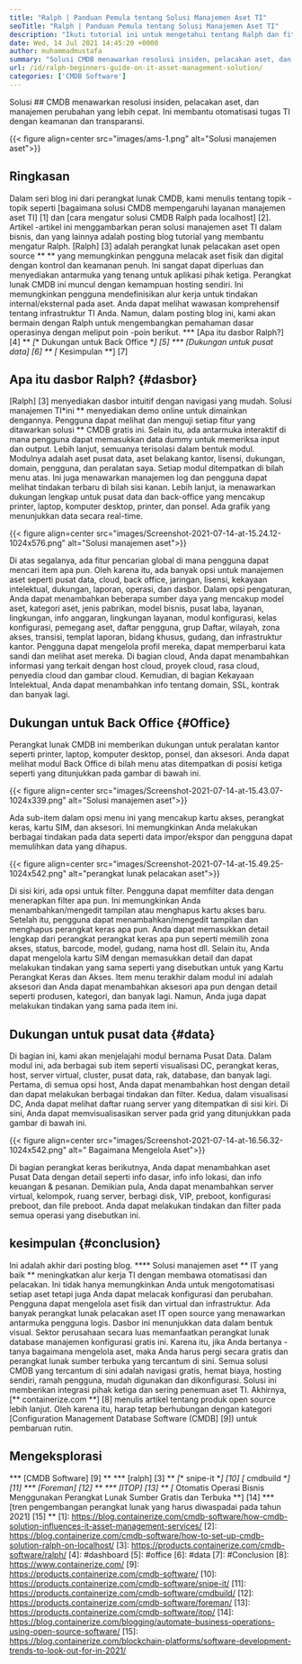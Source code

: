 ```yaml
---
title: "Ralph | Panduan Pemula tentang Solusi Manajemen Aset TI" 
seoTitle: "Ralph | Panduan Pemula tentang Solusi Manajemen Aset TI" 
description: "Ikuti tutorial ini untuk mengetahui tentang Ralph dan fitur -fiturnya. Ralph adalah solusi manajemen aset IT open source yang menawarkan API REST, pelacakan aset dan banyak lagi." 
date: Wed, 14 Jul 2021 14:45:20 +0000
author: muhammadmustafa
summary: "Solusi CMDB menawarkan resolusi insiden, pelacakan aset, dan manajemen perubahan yang lebih cepat. Ini membantu otomatisasi tugas TI dengan keamanan dan transparansi." 
url: /id/ralph-beginners-guide-on-it-asset-management-solution/
categories: ['CMDB Software']
---
```


Solusi ## CMDB menawarkan resolusi insiden, pelacakan aset, dan manajemen perubahan yang lebih cepat. Ini membantu otomatisasi tugas TI dengan keamanan dan transparansi.

{{< figure align=center src="images/ams-1.png" alt="Solusi manajemen aset">}}


## **Ringkasan**
Dalam seri blog ini dari perangkat lunak CMDB, kami menulis tentang topik -topik seperti [bagaimana solusi CMDB mempengaruhi layanan manajemen aset TI] [1] dan [cara mengatur solusi CMDB Ralph pada localhost] [2]. Artikel -artikel ini menggambarkan peran solusi manajemen aset TI dalam bisnis, dan yang lainnya adalah posting blog tutorial yang membantu mengatur Ralph. [Ralph] [3] adalah perangkat lunak pelacakan aset open source ** ** yang memungkinkan pengguna melacak aset fisik dan digital dengan kontrol dan keamanan penuh. Ini sangat dapat diperluas dan menyediakan antarmuka yang tenang untuk aplikasi pihak ketiga. Perangkat lunak CMDB ini muncul dengan kemampuan hosting sendiri. Ini memungkinkan pengguna mendefinisikan alur kerja untuk tindakan internal/eksternal pada aset. Anda dapat melihat wawasan komprehensif tentang infrastruktur TI Anda. Namun, dalam posting blog ini, kami akan bermain dengan Ralph untuk mengembangkan pemahaman dasar operasinya dengan meliput poin -poin berikut.
  *** [Apa itu dasbor Ralph?] [4] **
  *[** Dukungan untuk Back Office **] [5]
  *** [Dukungan untuk pusat data] [6] **
  *[** Kesimpulan **] [7]

## Apa itu dasbor Ralph? {#dasbor}
[Ralph] [3] menyediakan dasbor intuitif dengan navigasi yang mudah. Solusi manajemen TI*ini ** menyediakan demo online untuk dimainkan dengannya. Pengguna dapat melihat dan menguji setiap fitur yang ditawarkan solusi ** CMDB gratis ini. Selain itu, ada antarmuka interaktif di mana pengguna dapat memasukkan data dummy untuk memeriksa input dan output. Lebih lanjut, semuanya terisolasi dalam bentuk modul. Modulnya adalah aset pusat data, aset belakang kantor, lisensi, dukungan, domain, pengguna, dan peralatan saya. Setiap modul ditempatkan di bilah menu atas. Ini juga menawarkan manajemen log dan pengguna dapat melihat tindakan terbaru di bilah sisi kanan. Lebih lanjut, ia menawarkan dukungan lengkap untuk pusat data dan back-office yang mencakup printer, laptop, komputer desktop, printer, dan ponsel. Ada grafik yang menunjukkan data secara real-time.

{{< figure align=center src="images/Screenshot-2021-07-14-at-15.24.12-1024x576.png" alt="Solusi manajemen aset">}}

Di atas segalanya, ada fitur pencarian global di mana pengguna dapat mencari item apa pun. Oleh karena itu, ada banyak opsi untuk manajemen aset seperti pusat data, cloud, back office, jaringan, lisensi, kekayaan intelektual, dukungan, laporan, operasi, dan dasbor. Dalam opsi pengaturan, Anda dapat menambahkan beberapa sumber daya yang mencakup model aset, kategori aset, jenis pabrikan, model bisnis, pusat laba, layanan, lingkungan, info anggaran, lingkungan layanan, modul konfigurasi, kelas konfigurasi, pemegang aset, daftar pengguna, grup Daftar, wilayah, zona akses, transisi, templat laporan, bidang khusus, gudang, dan infrastruktur kantor. Pengguna dapat mengelola profil mereka, dapat memperbarui kata sandi dan melihat aset mereka. Di bagian cloud, Anda dapat menambahkan informasi yang terkait dengan host cloud, proyek cloud, rasa cloud, penyedia cloud dan gambar cloud. Kemudian, di bagian Kekayaan Intelektual, Anda dapat menambahkan info tentang domain, SSL, kontrak dan banyak lagi.

## Dukungan untuk Back Office {#Office}
Perangkat lunak CMDB ini memberikan dukungan untuk peralatan kantor seperti printer, laptop, komputer desktop, ponsel, dan aksesori. Anda dapat melihat modul Back Office di bilah menu atas ditempatkan di posisi ketiga seperti yang ditunjukkan pada gambar di bawah ini.

{{< figure align=center src="images/Screenshot-2021-07-14-at-15.43.07-1024x339.png" alt="Solusi manajemen aset">}}

Ada sub-item dalam opsi menu ini yang mencakup kartu akses, perangkat keras, kartu SIM, dan aksesori. Ini memungkinkan Anda melakukan berbagai tindakan pada data seperti data impor/ekspor dan pengguna dapat memulihkan data yang dihapus.

{{< figure align=center src="images/Screenshot-2021-07-14-at-15.49.25-1024x542.png" alt="perangkat lunak pelacakan aset">}}

Di sisi kiri, ada opsi untuk filter. Pengguna dapat memfilter data dengan menerapkan filter apa pun. Ini memungkinkan Anda menambahkan/mengedit tampilan atau menghapus kartu akses baru. Setelah itu, pengguna dapat menambahkan/mengedit tampilan dan menghapus perangkat keras apa pun. Anda dapat memasukkan detail lengkap dari perangkat perangkat keras apa pun seperti memilih zona akses, status, barcode, model, gudang, nama host dll. Selain itu, Anda dapat mengelola kartu SIM dengan memasukkan detail dan dapat melakukan tindakan yang sama seperti yang disebutkan untuk yang Kartu Perangkat Keras dan Akses. Item menu terakhir dalam modul ini adalah aksesori dan Anda dapat menambahkan aksesori apa pun dengan detail seperti produsen, kategori, dan banyak lagi. Namun, Anda juga dapat melakukan tindakan yang sama pada item ini.

## Dukungan untuk pusat data {#data}
Di bagian ini, kami akan menjelajahi modul bernama Pusat Data. Dalam modul ini, ada berbagai sub item seperti visualisasi DC, perangkat keras, host, server virtual, cluster, pusat data, rak, database, dan banyak lagi. Pertama, di semua opsi host, Anda dapat menambahkan host dengan detail dan dapat melakukan berbagai tindakan dan filter. Kedua, dalam visualisasi DC, Anda dapat melihat daftar ruang server yang ditempatkan di sisi kiri. Di sini, Anda dapat memvisualisasikan server pada grid yang ditunjukkan pada gambar di bawah ini.

{{< figure align=center src="images/Screenshot-2021-07-14-at-16.56.32-1024x542.png" alt=" Bagaimana Mengelola Aset">}}

Di bagian perangkat keras berikutnya, Anda dapat menambahkan aset Pusat Data dengan detail seperti info dasar, info info lokasi, dan info keuangan & pesanan. Demikian pula, Anda dapat menambahkan server virtual, kelompok, ruang server, berbagi disk, VIP, preboot, konfigurasi preboot, dan file preboot. Anda dapat melakukan tindakan dan filter pada semua operasi yang disebutkan ini.

## kesimpulan {#conclusion}
Ini adalah akhir dari posting blog. **** Solusi manajemen aset ** IT yang baik ** meningkatkan alur kerja TI dengan membawa otomatisasi dan pelacakan. Ini tidak hanya memungkinkan Anda untuk mengotomatisasi setiap aset tetapi juga Anda dapat melacak konfigurasi dan perubahan. Pengguna dapat mengelola aset fisik dan virtual dan infrastruktur. Ada banyak perangkat lunak pelacakan aset IT open source yang menawarkan antarmuka pengguna logis. Dasbor ini menunjukkan data dalam bentuk visual. Sektor perusahaan secara luas memanfaatkan perangkat lunak database manajemen konfigurasi gratis ini. Karena itu, jika Anda bertanya -tanya bagaimana mengelola aset, maka Anda harus pergi secara gratis dan perangkat lunak sumber terbuka yang tercantum di sini. Semua solusi CMDB yang tercantum di sini adalah navigasi gratis, hemat biaya, hosting sendiri, ramah pengguna, mudah digunakan dan dikonfigurasi. Solusi ini memberikan integrasi pihak ketiga dan sering penemuan aset TI.
Akhirnya, [** containerize.com **] [8] menulis artikel tentang produk open source lebih lanjut. Oleh karena itu, harap tetap berhubungan dengan kategori [Configuration Management Database Software (CMDB] [9]) untuk pembaruan rutin.

## Mengeksplorasi
  *** [CMDB Software] [9] **
  *** [ralph] [3] **
  *[** snipe-it **] [10]
  *[** cmdbuild **] [11]
  *** [Foreman] [12] **
  *** [ITOP] [13] **
  *[** Otomatis Operasi Bisnis Menggunakan Perangkat Lunak Sumber Gratis dan Terbuka **] [14]
  *** [tren pengembangan perangkat lunak yang harus diwaspadai pada tahun 2021] [15] **
[1]: https://blog.containerize.com/cmdb-software/how-cmdb-solution-influences-it-asset-management-services/
[2]: https://blog.containerize.com/cmdb-software/how-to-set-up-cmdb-solution-ralph-on-localhost/
[3]: https://products.containerize.com/cmdb-software/ralph/
[4]: #dashboard
[5]: #office
[6]: #data
[7]: #Conclusion
[8]: https://www.containerize.com/
[9]: https://products.containerize.com/cmdb-software/
[10]: https://products.containerize.com/cmdb-software/snipe-it/
[11]: https://products.containerize.com/cmdb-software/cmdbuild/
[12]: https://products.containerize.com/cmdb-software/foreman/
[13]: https://products.containerize.com/cmdb-software/itop/
[14]: https://blog.containerize.com/blogging/automate-business-operations-using-open-source-software/
[15]: https://blog.containerize.com/blockchain-platforms/software-development-trends-to-look-out-for-in-2021/
